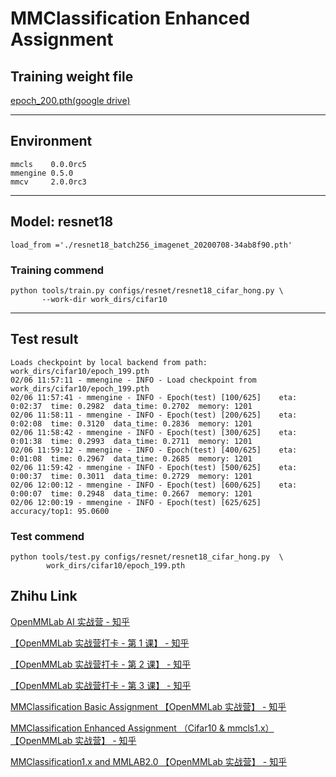 # MMClassification Enhanced Assignment
## Training weight file
[epoch_200.pth(google drive)](https://drive.google.com/file/d/1hKHJL4h-KFrjmKVZ-Uzh5mE-UN8eoPLu/view?usp=sharing)


------------------------------------------
## Environment
```
mmcls    0.0.0rc5
mmengine 0.5.0
mmcv     2.0.0rc3
```

------------------------------------------
## Model: resnet18
`load_from ='./resnet18_batch256_imagenet_20200708-34ab8f90.pth' `

### Training commend
```
python tools/train.py configs/resnet/resnet18_cifar_hong.py \
       --work-dir work_dirs/cifar10
```

------------------------------------------
## Test result
```
Loads checkpoint by local backend from path: work_dirs/cifar10/epoch_199.pth
02/06 11:57:11 - mmengine - INFO - Load checkpoint from work_dirs/cifar10/epoch_199.pth
02/06 11:57:41 - mmengine - INFO - Epoch(test) [100/625]    eta: 0:02:37  time: 0.2982  data_time: 0.2702  memory: 1201  
02/06 11:58:11 - mmengine - INFO - Epoch(test) [200/625]    eta: 0:02:08  time: 0.3120  data_time: 0.2836  memory: 1201  
02/06 11:58:42 - mmengine - INFO - Epoch(test) [300/625]    eta: 0:01:38  time: 0.2993  data_time: 0.2711  memory: 1201  
02/06 11:59:12 - mmengine - INFO - Epoch(test) [400/625]    eta: 0:01:08  time: 0.2967  data_time: 0.2685  memory: 1201  
02/06 11:59:42 - mmengine - INFO - Epoch(test) [500/625]    eta: 0:00:37  time: 0.3011  data_time: 0.2729  memory: 1201  
02/06 12:00:12 - mmengine - INFO - Epoch(test) [600/625]    eta: 0:00:07  time: 0.2948  data_time: 0.2667  memory: 1201  
02/06 12:00:19 - mmengine - INFO - Epoch(test) [625/625]  accuracy/top1: 95.0600 
```


### Test commend
```
python tools/test.py configs/resnet/resnet18_cifar_hong.py  \
        work_dirs/cifar10/epoch_199.pth 
```


## Zhihu Link

[OpenMMLab AI 实战营 - 知乎](https://www.zhihu.com/column/c_1605019904180232192)

[【OpenMMLab 实战营打卡 - 第 1 课】 - 知乎](https://zhuanlan.zhihu.com/p/602647839)

[【OpenMMLab 实战营打卡 - 第 2 课】 - 知乎](https://zhuanlan.zhihu.com/p/602953563)

[【OpenMMLab 实战营打卡 - 第 3 课】 - 知乎](https://zhuanlan.zhihu.com/p/603298807)

[MMClassification Basic Assignment 【OpenMMLab 实战营】 - 知乎](https://zhuanlan.zhihu.com/p/603442255)

[MMClassification Enhanced Assignment （Cifar10 & mmcls1.x）【OpenMMLab 实战营】 - 知乎](https://zhuanlan.zhihu.com/p/603633490)

[MMClassification1.x and MMLAB2.0 【OpenMMLab 实战营】 - 知乎](https://zhuanlan.zhihu.com/p/603854388)


